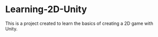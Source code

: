 # Learning-2D-Unity
This is a project created to learn the basics of creating a 2D game with Unity. 

